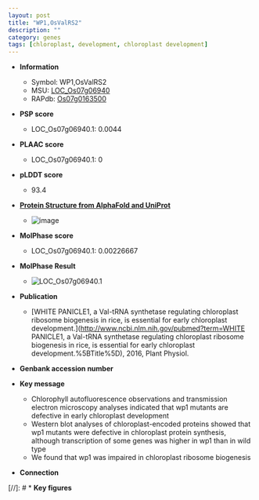 ```yaml
---
layout: post
title: "WP1,OsValRS2"
description: ""
category: genes
tags: [chloroplast, development, chloroplast development]
---
```


* **Information**  
    + Symbol: WP1,OsValRS2  
    + MSU: [LOC_Os07g06940](http://rice.plantbiology.msu.edu/cgi-bin/ORF_infopage.cgi?orf=LOC_Os07g06940)  
    + RAPdb: [Os07g0163500](http://rapdb.dna.affrc.go.jp/viewer/gbrowse_details/irgsp1?name=Os07g0163500)  

* **PSP score**  
    + LOC_Os07g06940.1: 0.0044 

* **PLAAC score**  
    + LOC_Os07g06940.1: 0 

* **pLDDT score**
    + 93.4

* **[Protein Structure from AlphaFold and UniProt](https://www.uniprot.org/uniprotkb/Q0D8F6/entry#structure)**
    + ![image](https://ricepsp.github.io/images/Q0/AF-Q0D8F6-F1.png)

* **MolPhase score**
    + LOC_Os07g06940.1: 0.00226667

* **MolPhase Result**
    + ![LOC_Os07g06940.1](https://304243504.github.io/Pictures/LOC_Os07g/LOC_Os07g06940.1.png)

* **Publication**  
    + [WHITE PANICLE1, a Val-tRNA synthetase regulating chloroplast ribosome biogenesis in rice, is essential for early chloroplast development.](http://www.ncbi.nlm.nih.gov/pubmed?term=WHITE PANICLE1, a Val-tRNA synthetase regulating chloroplast ribosome biogenesis in rice, is essential for early chloroplast development.%5BTitle%5D), 2016, Plant Physiol.

* **Genbank accession number**  

* **Key message**  
    + Chlorophyll autofluorescence observations and transmission electron microscopy analyses indicated that wp1 mutants are defective in early chloroplast development
    + Western blot analyses of chloroplast-encoded proteins showed that wp1 mutants were defective in chloroplast protein synthesis, although transcription of some genes was higher in wp1 than in wild type
    + We found that wp1 was impaired in chloroplast ribosome biogenesis

* **Connection**  

[//]: # * **Key figures**  


